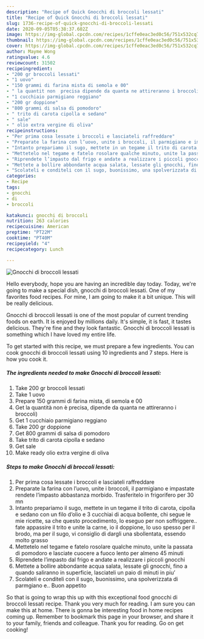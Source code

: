 ```yaml
---
description: "Recipe of Quick Gnocchi di broccoli lessati"
title: "Recipe of Quick Gnocchi di broccoli lessati"
slug: 1736-recipe-of-quick-gnocchi-di-broccoli-lessati
date: 2020-09-05T05:38:37.602Z
image: https://img-global.cpcdn.com/recipes/1cffe0eac3ed0c56/751x532cq70/gnocchi-di-broccoli-lessati-recipe-main-photo.jpg
thumbnail: https://img-global.cpcdn.com/recipes/1cffe0eac3ed0c56/751x532cq70/gnocchi-di-broccoli-lessati-recipe-main-photo.jpg
cover: https://img-global.cpcdn.com/recipes/1cffe0eac3ed0c56/751x532cq70/gnocchi-di-broccoli-lessati-recipe-main-photo.jpg
author: Mayme Wong
ratingvalue: 4.6
reviewcount: 31502
recipeingredient:
- "200 gr broccoli lessati"
- "1 uovo"
- "150 grammi di farina mista di semola e 00"
- " la quantit non  precisa dipende da quanta ne attireranno i broccoli"
- "1 cucchiaio parmigiano reggiano"
- "200 gr doppione"
- "800 grammi di salsa di pomodoro"
- " trito di carota cipolla e sedano"
- " sale"
- " olio extra vergine di oliva"
recipeinstructions:
- "Per prima cosa lessate i broccoli e lasciateli raffreddare"
- "Preparate la farina con l’uovo, unite i broccoli, il parmigiano e impastate rendete l’impasto abbastanza morbido. Trasferitelo in frigorifero per 30 mn"
- "Intanto prepariamo il sugo, mettete in un tegame il trito di carota, cipolla e sedano con un filo d’olio e 3 cucchiai di acqua bollente, chi segue le mie ricette, sa che questo procedimento, lo eseguo per non soffriggere.. fate appassire il trito e unite la carne, io il doppione, lo uso spesso per il brodo, ma per il sugo, vi consiglio di dargli una sbollentata, essendo molto grasso"
- "Mettetelo nel tegame e fatelo rosolare qualche minuto, unite la passata di pomodoro e lasciate cuocere a fuoco lento per almeno 45 minuti"
- "Riprendete l’impasto dal frigo e andate a realizzare i piccoli gnocchi"
- "Mettete a bollire abbondante acqua salata, lessate gli gnocchi, fino a quando saliranno in superficie, lasciateli un paio di minuti in piu’"
- "Scolateli e conditeli con il sugo, buonissimo, una spolverizzata di parmgiano e.. Buon appetito"
categories:
- Recipe
tags:
- gnocchi
- di
- broccoli

katakunci: gnocchi di broccoli 
nutrition: 263 calories
recipecuisine: American
preptime: "PT22M"
cooktime: "PT40M"
recipeyield: "4"
recipecategory: Lunch

---
```



![Gnocchi di broccoli lessati](https://img-global.cpcdn.com/recipes/1cffe0eac3ed0c56/751x532cq70/gnocchi-di-broccoli-lessati-recipe-main-photo.jpg)

Hello everybody, hope you are having an incredible day today. Today, we're going to make a special dish, gnocchi di broccoli lessati. One of my favorites food recipes. For mine, I am going to make it a bit unique. This will be really delicious.



Gnocchi di broccoli lessati is one of the most popular of current trending foods on earth. It is enjoyed by millions daily. It's simple, it is fast, it tastes delicious. They're fine and they look fantastic. Gnocchi di broccoli lessati is something which I have loved my entire life.


To get started with this recipe, we must prepare a few ingredients. You can cook gnocchi di broccoli lessati using 10 ingredients and 7 steps. Here is how you cook it.

<!--inarticleads1-->

##### The ingredients needed to make Gnocchi di broccoli lessati:

1. Take 200 gr broccoli lessati
1. Take 1 uovo
1. Prepare 150 grammi di farina mista, di semola e 00
1. Get  la quantità non è precisa, dipende da quanta ne attireranno i broccoli)
1. Get 1 cucchiaio parmigiano reggiano
1. Take 200 gr doppione
1. Get 800 grammi di salsa di pomodoro
1. Take  trito di carota cipolla e sedano
1. Get  sale
1. Make ready  olio extra vergine di oliva




<!--inarticleads2-->

##### Steps to make Gnocchi di broccoli lessati:

1. Per prima cosa lessate i broccoli e lasciateli raffreddare
1. Preparate la farina con l’uovo, unite i broccoli, il parmigiano e impastate rendete l’impasto abbastanza morbido. Trasferitelo in frigorifero per 30 mn
1. Intanto prepariamo il sugo, mettete in un tegame il trito di carota, cipolla e sedano con un filo d’olio e 3 cucchiai di acqua bollente, chi segue le mie ricette, sa che questo procedimento, lo eseguo per non soffriggere.. fate appassire il trito e unite la carne, io il doppione, lo uso spesso per il brodo, ma per il sugo, vi consiglio di dargli una sbollentata, essendo molto grasso
1. Mettetelo nel tegame e fatelo rosolare qualche minuto, unite la passata di pomodoro e lasciate cuocere a fuoco lento per almeno 45 minuti
1. Riprendete l’impasto dal frigo e andate a realizzare i piccoli gnocchi
1. Mettete a bollire abbondante acqua salata, lessate gli gnocchi, fino a quando saliranno in superficie, lasciateli un paio di minuti in piu’
1. Scolateli e conditeli con il sugo, buonissimo, una spolverizzata di parmgiano e.. Buon appetito




So that is going to wrap this up with this exceptional food gnocchi di broccoli lessati recipe. Thank you very much for reading. I am sure you can make this at home. There is gonna be interesting food in home recipes coming up. Remember to bookmark this page in your browser, and share it to your family, friends and colleague. Thank you for reading. Go on get cooking!
